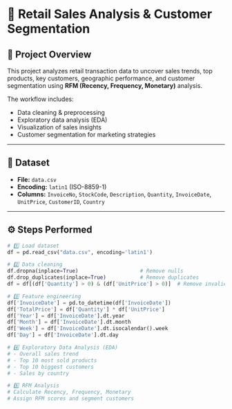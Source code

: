 # 🛒 Retail Sales Analysis & Customer Segmentation

## 📌 Project Overview
This project analyzes retail transaction data to uncover sales trends, top products, key customers, geographic performance, and customer segmentation using **RFM (Recency, Frequency, Monetary)** analysis.  

The workflow includes:
- Data cleaning & preprocessing  
- Exploratory data analysis (EDA)  
- Visualization of sales insights  
- Customer segmentation for marketing strategies  

---

## 📂 Dataset
- **File:** `data.csv`  
- **Encoding:** `latin1` (ISO-8859-1)  
- **Columns:** `InvoiceNo`, `StockCode`, `Description`, `Quantity`, `InvoiceDate`, `UnitPrice`, `CustomerID`, `Country`  

---

## ⚙️ Steps Performed

```python
# 1️⃣ Load dataset
df = pd.read_csv("data.csv", encoding='latin1')

# 2️⃣ Data cleaning
df.dropna(inplace=True)                    # Remove nulls
df.drop_duplicates(inplace=True)           # Remove duplicates
df = df[(df['Quantity'] > 0) & (df['UnitPrice'] > 0)]  # Remove invalid values

# 3️⃣ Feature engineering
df['InvoiceDate'] = pd.to_datetime(df['InvoiceDate'])
df['TotalPrice'] = df['Quantity'] * df['UnitPrice']
df['Year'] = df['InvoiceDate'].dt.year
df['Month'] = df['InvoiceDate'].dt.month
df['Week'] = df['InvoiceDate'].dt.isocalendar().week
df['Day'] = df['InvoiceDate'].dt.day

# 4️⃣ Exploratory Data Analysis (EDA)
# - Overall sales trend
# - Top 10 most sold products
# - Top 10 biggest customers
# - Sales by country

# 5️⃣ RFM Analysis
# Calculate Recency, Frequency, Monetary
# Assign RFM scores and segment customers
